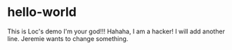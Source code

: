 # hello-world
This is Loc's demo
I'm your god!!!
Hahaha, I am a hacker!
I will add another line.
Jeremie wants to change something.

